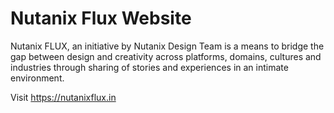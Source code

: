 # Nutanix Flux Website

Nutanix FLUX, an initiative by Nutanix Design Team is a means to bridge the gap between design and creativity across platforms, domains, cultures and industries through sharing of stories and experiences in an intimate environment.

Visit https://nutanixflux.in
